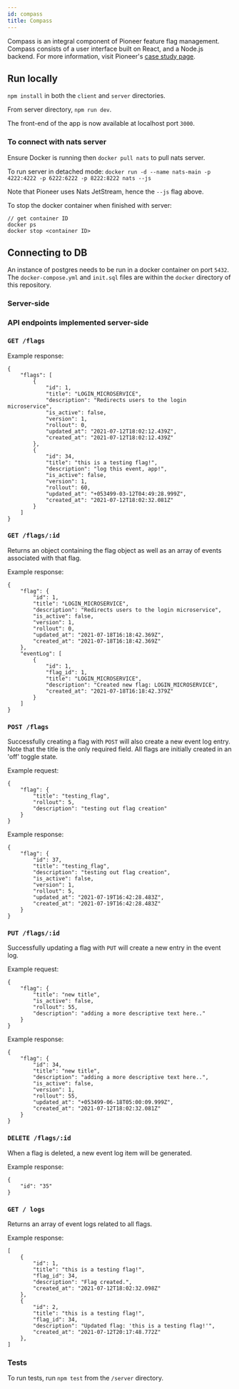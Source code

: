 ```yaml
---
id: compass
title: Compass
---
```

Compass is an integral component of Pioneer feature flag management.  Compass consists of a user interface built on React, and a Node.js backend. For more information, visit Pioneer's [case study page](https://pioneer-io.github.io/).

## Run locally

`npm install` in both the `client` and `server` directories.

From server directory, `npm run dev`.

The front-end of the app is now available at localhost port `3000`.

### To connect with nats server

Ensure Docker is running then `docker pull nats` to pull nats server.

To run server in detached mode: `docker run -d --name nats-main -p 4222:4222 -p 6222:6222 -p 8222:8222 nats --js`

Note that Pioneer uses Nats JetStream, hence the `--js` flag above.

To stop the docker container when finished with server:

```
// get container ID
docker ps
docker stop <container ID>
```

## Connecting to DB

An instance of postgres needs to be run in a docker container on port `5432`. The `docker-compose.yml` and `init.sql` files are within the `docker` directory of this repository.

### Server-side

### API endpoints implemented server-side

### `GET /flags`

Example response:

```
{
    "flags": [
        {
            "id": 1,
            "title": "LOGIN_MICROSERVICE",
            "description": "Redirects users to the login microservice",
            "is_active": false,
            "version": 1,
            "rollout": 0,
            "updated_at": "2021-07-12T18:02:12.439Z",
            "created_at": "2021-07-12T18:02:12.439Z"
        },
        {
            "id": 34,
            "title": "this is a testing flag!",
            "description": "log this event, app!",
            "is_active": false,
            "version": 1,
            "rollout": 60,
            "updated_at": "+053499-03-12T04:49:28.999Z",
            "created_at": "2021-07-12T18:02:32.081Z"
        }
    ]
}
```

### `GET /flags/:id`

Returns an object containing the flag object as well as an array of events associated with that flag.

Example response:

```
{
    "flag": {
        "id": 1,
        "title": "LOGIN_MICROSERVICE",
        "description": "Redirects users to the login microservice",
        "is_active": false,
        "version": 1,
        "rollout": 0,
        "updated_at": "2021-07-18T16:18:42.369Z",
        "created_at": "2021-07-18T16:18:42.369Z"
    },
    "eventLog": [
        {
            "id": 1,
            "flag_id": 1,
            "title": "LOGIN_MICROSERVICE",
            "description": "Created new flag: LOGIN_MICROSERVICE",
            "created_at": "2021-07-18T16:18:42.379Z"
        }
    ]
}
```

### `POST /flags`

Successfully creating a flag with `POST` will also create a new event log entry. Note that the title is the only required field. All flags are initially created in an 'off' toggle state.

Example request:

```
{
    "flag": {
        "title": "testing_flag",
        "rollout": 5,
        "description": "testing out flag creation"
    }
}
```

Example response:

```
{
    "flag": {
        "id": 37,
        "title": "testing_flag",
        "description": "testing out flag creation",
        "is_active": false,
        "version": 1,
        "rollout": 5,
        "updated_at": "2021-07-19T16:42:28.483Z",
        "created_at": "2021-07-19T16:42:28.483Z"
    }
}
```

### `PUT /flags/:id`

Successfully updating a flag with `PUT` will create a new entry in the event log.

Example request:

```
{
    "flag": {
        "title": "new title",
        "is_active": false,
        "rollout": 55,
        "description": "adding a more descriptive text here.."
    }
}
```

Example response:

```
{
    "flag": {
        "id": 34,
        "title": "new title",
        "description": "adding a more descriptive text here..",
        "is_active": false,
        "version": 1,
        "rollout": 55,
        "updated_at": "+053499-06-18T05:00:09.999Z",
        "created_at": "2021-07-12T18:02:32.081Z"
    }
}
```

### `DELETE /flags/:id`

When a flag is deleted, a new event log item will be generated.

Example response:

```
{
    "id": "35"
}
```

### `GET / logs`

Returns an array of event logs related to all flags.

Example response:

```
[
    {
        "id": 1,
        "title": "this is a testing flag!",
        "flag_id": 34,
        "description": "Flag created.",
        "created_at": "2021-07-12T18:02:32.098Z"
    },
    {
        "id": 2,
        "title": "this is a testing flag!",
        "flag_id": 34,
        "description": "Updated flag: 'this is a testing flag!'",
        "created_at": "2021-07-12T20:17:48.772Z"
    },
]
```

### Tests

To run tests, run `npm test` from the `/server` directory.
